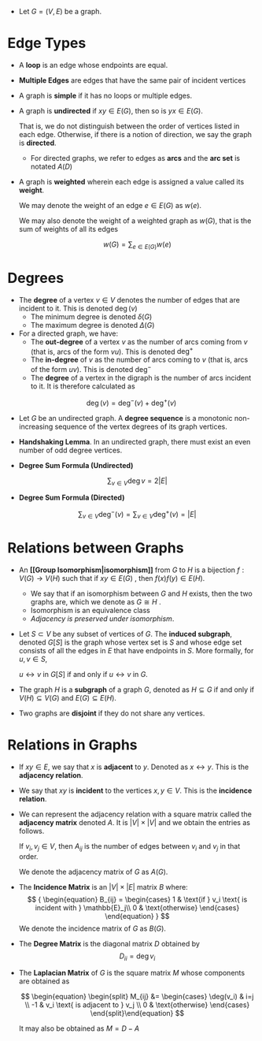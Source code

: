 * Let $G=(V,E)$ be a graph. 

# Edge Types
* A **loop** is an edge whose endpoints are equal.
* **Multiple Edges** are edges that have the same pair of incident vertices
* A graph is **simple** if it has no loops or multiple edges.

* A graph is **undirected** if $xy\in E(G)$, then so is $yx\in E(G)$. 
  
  That is, we do not distinguish between the order of vertices listed in each edge. Otherwise, if there is a notion of direction, we say the graph is **directed**.
	* For directed graphs, we refer to edges as **arcs** and the **arc set** is notated $A(D)$

* A graph is **weighted** wherein each edge is assigned a value called its **weight**. 
  
  We may denote the weight of an edge $e\in E(G)$ as $w(e)$. 
  
  We may also denote the weight of a weighted graph as $w(G)$, that is the sum of weights of all its edges 
  
  $$
  w(G)=\sum_{e\in E(G)}w(e)
  $$
# Degrees
* The **degree** of a vertex $v\in V$ denotes the number of edges that are incident to it. This is denoted $\deg(v)$
	* The minimum degree is denoted $\delta(G)$
	* The maximum degree is denoted $\Delta(G)$
* For a directed graph, we have: 
	* The **out-degree** of a vertex $v$ as the number of arcs coming from $v$ (that is, arcs of the form $vu$). This is denoted $\deg^+$
	* The **in-degree** of $v$ as the number of arcs coming to $v$ (that is, arcs of the form $uv$). This is denoted $\deg^-$
	* The **degree** of a vertex in the digraph is the number of arcs incident to it. It is therefore calculated as 

$$
\deg (v) = \text{deg}^-(v) + \text{deg}^+(v)
$$
* Let $G$ be an undirected graph. A **degree sequence** is a monotonic non-increasing sequence of the vertex degrees of its graph vertices.

* **Handshaking Lemma**. In an undirected graph, there must exist an even number of odd degree vertices.

* **Degree Sum Formula (Undirected)**
  
  $$
  \sum_{v\in V} \deg v = 2|E|
  $$

* **Degree Sum Formula (Directed)**
  
  $$
  \sum_{v\in V} \deg^{-}(v) = \sum_{v\in V} \deg^{+}(v) = |E|
  $$

# Relations between Graphs
* An **[[Group Isomorphism|isomorphism]]** from $G$ to $H$ is a bijection $f:V(G)\to V(H)$ such that if $xy\in E(G)$ , then $f(x)f(y)\in E(H)$. 
	* We say that if an isomorphism between $G$ and $H$ exists, then the two graphs are, which we denote as $G\cong H$ .
	* Isomorphism is an equivalence class
	* *Adjacency is preserved under isomorphism*.

* Let $S\subset V$ be any subset of vertices of $G$. The **induced subgraph**, denoted $G[S]$ is the graph whose vertex set is $S$ and whose edge set consists of all the edges in $E$ that have endpoints in $S$.  More formally, for $u,v\in S$, 
  
  $u\leftrightarrow v$ in $G[S]$ if and only if $u\leftrightarrow v$ in $G$.  

* The graph $H$ is a **subgraph** of a graph $G$, denoted as $H\subseteq G$ if and only if $V(H)\subseteq V(G)$ and $E(G)\subseteq E(H)$.


* Two graphs are **disjoint** if they do not share any vertices.

# Relations in Graphs
* If $xy\in E$, we say that $x$ is **adjacent** to $y$. Denoted as $x\leftrightarrow y$. This is the **adjacency relation**.
* We say that $xy$ is **incident** to the vertices $x,y\in V$. This is the **incidence relation**. 

* We can represent the adjacency relation with a square matrix called the **adjacency matrix** denoted $A$. It is $|V| \times |V|$ and we obtain the entries as follows. 
  
  If $v_i,v_j\in V$, then $A_{ij}$ is the number of edges between $v_i$ and $v_j$ in that order.  
  
  We denote the adjacency matrix of $G$ as $A(G)$.

* The **Incidence Matrix** is an $|V|\times |E|$ matrix $B$ where: $$ {
\begin{equation}
B_{ij} = 
	\begin{cases}
		1 & \text{if } v_i \text{ is incident with } \mathbb{E}_j\\
		0 & \text{otherwise}
	\end{cases} 
\end{equation}
}
$$We denote the incidence matrix of $G$ as $B(G)$.

* The **Degree Matrix** is the diagonal matrix $D$ obtained by
  $$
  D_{ii}=\deg v_i
  $$

* The **Laplacian Matrix** of $G$ is the square matrix $M$ whose components are obtained as 
  
  $$
  \begin{equation} \begin{split}
  M_{ij} &= \begin{cases} 
  \deg(v_i) & i=j \\
  -1 & v_i \text{ is adjacent to } v_j \\
  0 & \text{otherwise}
  \end{cases}
  \end{split}\end{equation}
  $$
  
  It may also be obtained as $M=D-A$ 
